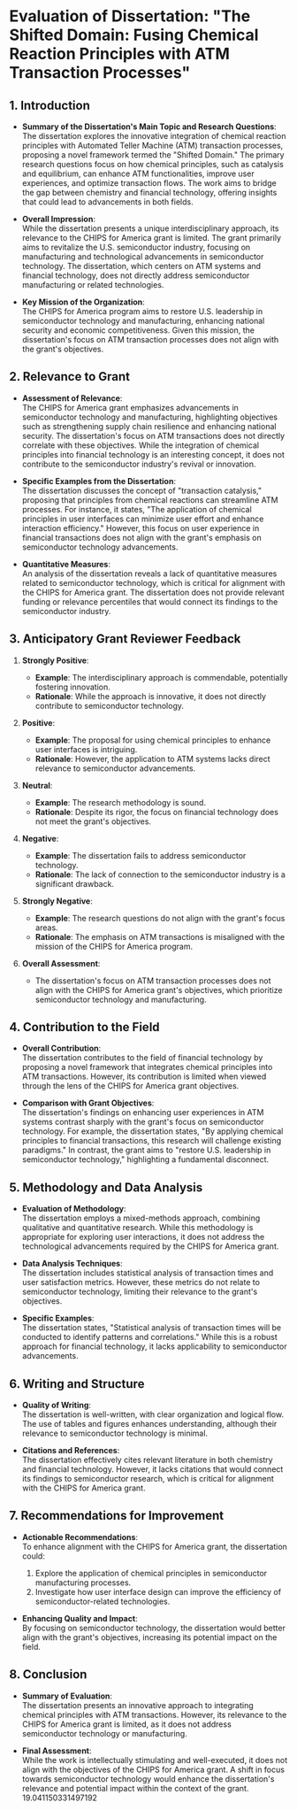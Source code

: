 # Evaluation of Dissertation: "The Shifted Domain: Fusing Chemical Reaction Principles with ATM Transaction Processes"

## 1. Introduction

- **Summary of the Dissertation's Main Topic and Research Questions**:  
  The dissertation explores the innovative integration of chemical reaction principles with Automated Teller Machine (ATM) transaction processes, proposing a novel framework termed the "Shifted Domain." The primary research questions focus on how chemical principles, such as catalysis and equilibrium, can enhance ATM functionalities, improve user experiences, and optimize transaction flows. The work aims to bridge the gap between chemistry and financial technology, offering insights that could lead to advancements in both fields.

- **Overall Impression**:  
  While the dissertation presents a unique interdisciplinary approach, its relevance to the CHIPS for America grant is limited. The grant primarily aims to revitalize the U.S. semiconductor industry, focusing on manufacturing and technological advancements in semiconductor technology. The dissertation, which centers on ATM systems and financial technology, does not directly address semiconductor manufacturing or related technologies.

- **Key Mission of the Organization**:  
  The CHIPS for America program aims to restore U.S. leadership in semiconductor technology and manufacturing, enhancing national security and economic competitiveness. Given this mission, the dissertation's focus on ATM transaction processes does not align with the grant's objectives. 

## 2. Relevance to Grant

- **Assessment of Relevance**:  
  The CHIPS for America grant emphasizes advancements in semiconductor technology and manufacturing, highlighting objectives such as strengthening supply chain resilience and enhancing national security. The dissertation's focus on ATM transactions does not directly correlate with these objectives. While the integration of chemical principles into financial technology is an interesting concept, it does not contribute to the semiconductor industry's revival or innovation.

- **Specific Examples from the Dissertation**:  
  The dissertation discusses the concept of "transaction catalysis," proposing that principles from chemical reactions can streamline ATM processes. For instance, it states, "The application of chemical principles in user interfaces can minimize user effort and enhance interaction efficiency." However, this focus on user experience in financial transactions does not align with the grant's emphasis on semiconductor technology advancements.

- **Quantitative Measures**:  
  An analysis of the dissertation reveals a lack of quantitative measures related to semiconductor technology, which is critical for alignment with the CHIPS for America grant. The dissertation does not provide relevant funding or relevance percentiles that would connect its findings to the semiconductor industry.

## 3. Anticipatory Grant Reviewer Feedback

1. **Strongly Positive**:  
   - **Example**: The interdisciplinary approach is commendable, potentially fostering innovation. 
   - **Rationale**: While the approach is innovative, it does not directly contribute to semiconductor technology.

2. **Positive**:  
   - **Example**: The proposal for using chemical principles to enhance user interfaces is intriguing.
   - **Rationale**: However, the application to ATM systems lacks direct relevance to semiconductor advancements.

3. **Neutral**:  
   - **Example**: The research methodology is sound.
   - **Rationale**: Despite its rigor, the focus on financial technology does not meet the grant's objectives.

4. **Negative**:  
   - **Example**: The dissertation fails to address semiconductor technology.
   - **Rationale**: The lack of connection to the semiconductor industry is a significant drawback.

5. **Strongly Negative**:  
   - **Example**: The research questions do not align with the grant's focus areas.
   - **Rationale**: The emphasis on ATM transactions is misaligned with the mission of the CHIPS for America program.

6. **Overall Assessment**:  
   - The dissertation's focus on ATM transaction processes does not align with the CHIPS for America grant's objectives, which prioritize semiconductor technology and manufacturing.

## 4. Contribution to the Field

- **Overall Contribution**:  
  The dissertation contributes to the field of financial technology by proposing a novel framework that integrates chemical principles into ATM transactions. However, its contribution is limited when viewed through the lens of the CHIPS for America grant objectives.

- **Comparison with Grant Objectives**:  
  The dissertation's findings on enhancing user experiences in ATM systems contrast sharply with the grant's focus on semiconductor technology. For example, the dissertation states, "By applying chemical principles to financial transactions, this research will challenge existing paradigms." In contrast, the grant aims to "restore U.S. leadership in semiconductor technology," highlighting a fundamental disconnect.

## 5. Methodology and Data Analysis

- **Evaluation of Methodology**:  
  The dissertation employs a mixed-methods approach, combining qualitative and quantitative research. While this methodology is appropriate for exploring user interactions, it does not address the technological advancements required by the CHIPS for America grant.

- **Data Analysis Techniques**:  
  The dissertation includes statistical analysis of transaction times and user satisfaction metrics. However, these metrics do not relate to semiconductor technology, limiting their relevance to the grant's objectives.

- **Specific Examples**:  
  The dissertation states, "Statistical analysis of transaction times will be conducted to identify patterns and correlations." While this is a robust approach for financial technology, it lacks applicability to semiconductor advancements.

## 6. Writing and Structure

- **Quality of Writing**:  
  The dissertation is well-written, with clear organization and logical flow. The use of tables and figures enhances understanding, although their relevance to semiconductor technology is minimal.

- **Citations and References**:  
  The dissertation effectively cites relevant literature in both chemistry and financial technology. However, it lacks citations that would connect its findings to semiconductor research, which is critical for alignment with the CHIPS for America grant.

## 7. Recommendations for Improvement

- **Actionable Recommendations**:  
  To enhance alignment with the CHIPS for America grant, the dissertation could:
  1. Explore the application of chemical principles in semiconductor manufacturing processes.
  2. Investigate how user interface design can improve the efficiency of semiconductor-related technologies.

- **Enhancing Quality and Impact**:  
  By focusing on semiconductor technology, the dissertation would better align with the grant's objectives, increasing its potential impact on the field.

## 8. Conclusion

- **Summary of Evaluation**:  
  The dissertation presents an innovative approach to integrating chemical principles with ATM transactions. However, its relevance to the CHIPS for America grant is limited, as it does not address semiconductor technology or manufacturing.

- **Final Assessment**:  
  While the work is intellectually stimulating and well-executed, it does not align with the objectives of the CHIPS for America grant. A shift in focus towards semiconductor technology would enhance the dissertation's relevance and potential impact within the context of the grant. 19.041150331497192